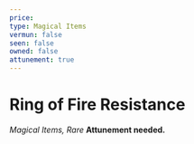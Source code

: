 ```yaml
---
price: 
type: Magical Items
vermun: false
seen: false
owned: false
attunement: true
---
```

# Ring of Fire Resistance

*Magical Items, Rare* **Attunement needed.**